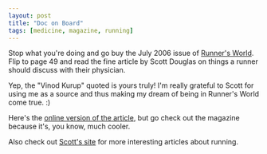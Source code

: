 ```yaml
---
layout: post
title: "Doc on Board"
tags: [medicine, magazine, running]
---
```


Stop what you're doing and go buy the July 2006 issue of [Runner's World](http://www.runnersworld.com). Flip to page 49 and read the fine article by Scott Douglas on things a runner should discuss with their physician.

Yep, the "Vinod Kurup" quoted is yours truly! I'm really grateful to Scott for using me as a source and thus making my dream of being in Runner's World come true. :)

Here's the [online version of the article](http://www.runnersworld.com/article/0,5033,s6-78-0-0-9823,00.html), but go check out the magazine because it's, you know, much cooler.

Also check out [Scott's site](http://www.scottdouglas.biz) for more interesting articles about running.
